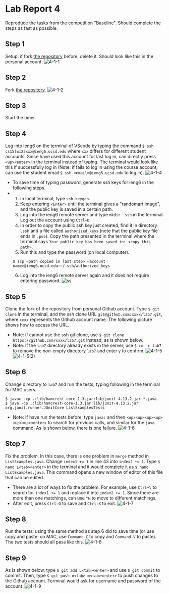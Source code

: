 # **Lab Report 4**
Reproduce the tasks from the competition "Baseline". Should complete the steps as fast as possible.

## Step 1
Setup: if fork [the repository](https://github.com/ucsd-cse15l-w23/lab7) before, delete it. Should look like this in the personal account.
![4-1-1](https://user-images.githubusercontent.com/122497181/221335426-00b7079f-f915-4b71-8d83-ee7ad1fa43fd.png)

## Step 2
Fork [the repository](https://github.com/ucsd-cse15l-w23/lab7).
![4-1-2](https://user-images.githubusercontent.com/122497181/221335461-066dd439-4d78-4c73-8a6c-90d0d3e0dba9.png)

## Step 3
Start the timer.

## Step 4
Log into ieng6 on the terminal of VScode by typing the command `$ ssh cs15lwi23xxx@ieng6.ucsd.edu` where `xxx` differs for different student accounts. Since have used this account for last log in, can directly press `<up><enter>` in the terminal instead of typing. The terminal would look like this if successfully log in (Note: if fails to log in using the course account, can use the student email `$ ssh <email>@ieng6.ucsd.edu` to log in).
![4-1-4](https://user-images.githubusercontent.com/122497181/221335464-84380fa2-23ff-4bec-99ff-ddb61bc33361.png)
* To save time of typing password, generate ssh keys for ieng6 in the following steps.
* 1. In local terminal, type `ssh-keygen`.
  2. Keep entering `<Enter>` until the terminal gives a "randomart image", and the public key is saved in a certain path. 
  3. Log into the ieng6 remote server and type `mkdir .ssh` in the terminal. Log out the account using `Ctrl+D`.
  4. In order to copy the public ssh key just created, find it in directory `.ssh` and a file called `authorized_keys` (note that the public key file ends in `.pub`). Copy the path presented in the terminal where the terminal says `Your public key has been saved in: <copy this path>`.
  5. Run this and type the password (on local computer).
  ```
  $ scp <path copied in last step> <account name>@ieng6.ucsd.edu:~/.ssh/authorized_keys
  ```
  6. Log into the ieng6 remote server again and it does not require entering password.
  ![ss](https://user-images.githubusercontent.com/122497181/224210716-3cce71d7-bdd2-47bc-b119-3fee0ae68ccf.png)

## Step 5
Clone the fork of the repository from personal Github account. Type `$ git clone` in the terminal, and the ssh clone URL `git@github.com:xxxx/lab7.git`, where `xxxx` represents the Github account name. The following picture shows how to access the URL.
* Note: if cannot use the ssh git clone, use `$ git clone https://github.com/xxxx/lab7.git` instead, as is shown below.
* Note: if the `lab7` directory already exists in the server, use `$ rm -r lab7` to remove the non-empty directory `lab7` and enter `y` to confirm.
![4-1-5](https://user-images.githubusercontent.com/122497181/221335468-09bacd76-839d-4388-b17e-562490b5472d.png)
![4-1-5(2)](https://user-images.githubusercontent.com/122497181/221335470-629d5ef1-b36b-4f0c-b9a2-e7924b5f3820.png)

## Step 6
Change directory to `lab7` and run the tests, typing following in the terminal for MAC users.
```
$ javac -cp .:lib/hamcrest-core-1.3.jar:lib/junit-4.13.2.jar *.java
$ java -cp .:lib/hamcrest-core-1.3.jar:lib/junit-4.13.2.jar org.junit.runner.JUnitCore ListExamplesTests
```
* Note: If have run the tests before, type `javac` and then `<up><up><up><up><up><up><enter>` to search for previous calls, and similar for the `java` command. As is shown below, there is one failure.
![4-1-6](https://user-images.githubusercontent.com/122497181/221335981-ff370f32-202c-4c91-86c8-dee8539c362a.png)

## Step 7
Fix the problem. In this case, there is one problem in `merge` method in `ListExamples.java`. Change `index1 += 1` in line 43 into `index2 += 1`. Type `$ nano L<tab><enter>` in the terminal and it would complete it as `$ nano ListExamples.java`. This command opens a new window of editor of this file that can be edited. 
* There are a lot of ways to fix the problem. For example, use `Ctrl+\` to search for `index1 += 1` and replace it into `index2 += 1`. Since there are more than one matchings, can use `^N` to move to different matchings.
* After edit, press `Ctrl-O` to save and `Ctrl-X` to exit.
![4-1-7](https://user-images.githubusercontent.com/122497181/221335479-2a534ae4-f62a-4e57-905d-1683efdab3a8.png)

## Step 8
Run the tests, using the same method as step 6 did to save time (or use copy and paste: on MAC, use `Command-C` to copy and `Command-V` to paste). The two tests should all pass like this.
![4-1-8](https://user-images.githubusercontent.com/122497181/221335480-8c218c95-db93-4699-9e00-9db6c1ccc287.png)

## Step 9
As is shown below, type `$ git add L<tab><enter>` and use `$ git commit` to commit. Then, type `$ git push o<tab> m<tab><enter>` to push changes to the Github account. Terminal would ask for username and password of the account.
![4-1-9](https://user-images.githubusercontent.com/122497181/221335484-d02b8a6d-553b-4a21-b861-07b893b0cac5.png)

